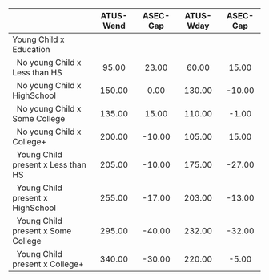 
|                      |    ATUS-Wend |     ASEC-Gap |    ATUS-Wday |     ASEC-Gap |
| -------------------- | :----------: | :----------: | :----------: | :----------: |
| Young Child x Education |              |              |              |              |
| &nbsp;&nbsp;No young Child x Less than HS |        95.00 |        23.00 |        60.00 |        15.00 |
| &nbsp;&nbsp;No young Child x HighSchool |       150.00 |         0.00 |       130.00 |       -10.00 |
| &nbsp;&nbsp;No young Child x Some College |       135.00 |        15.00 |       110.00 |        -1.00 |
| &nbsp;&nbsp;No young Child x College+ |       200.00 |       -10.00 |       105.00 |        15.00 |
| &nbsp;&nbsp;Young Child present x Less than HS |       205.00 |       -10.00 |       175.00 |       -27.00 |
| &nbsp;&nbsp;Young Child present x HighSchool |       255.00 |       -17.00 |       203.00 |       -13.00 |
| &nbsp;&nbsp;Young Child present x Some College |       295.00 |       -40.00 |       232.00 |       -32.00 |
| &nbsp;&nbsp;Young Child present x College+ |       340.00 |       -30.00 |       220.00 |        -5.00 |

